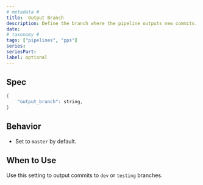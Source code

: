 ```yaml
---
# metadata # 
title:  Output Branch
description: Define the branch where the pipeline outputs new commits.
date: 
# taxonomy #
tags: ["pipelines", "pps"]
series:
seriesPart:
label: optional
---
```





## Spec

```s
{
    "output_branch": string,
}
```

## Behavior 

-  Set to `master` by default. 

## When to Use

Use this setting to output commits to `dev` or `testing` branches. 